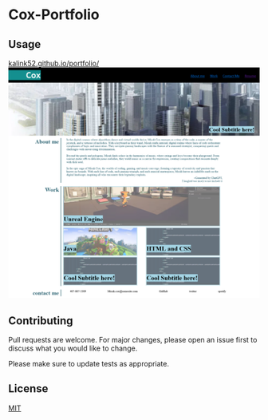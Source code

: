 # Cox-Portfolio


## Usage
[kalink52.github.io/portfolio/](https://kalink52.github.io/portfolio/)
![alt text](assets\pictures\HTMLCSS.png)

## Contributing

Pull requests are welcome. For major changes, please open an issue first
to discuss what you would like to change.

Please make sure to update tests as appropriate.

## License

[MIT](https://choosealicense.com/licenses/mit/)
